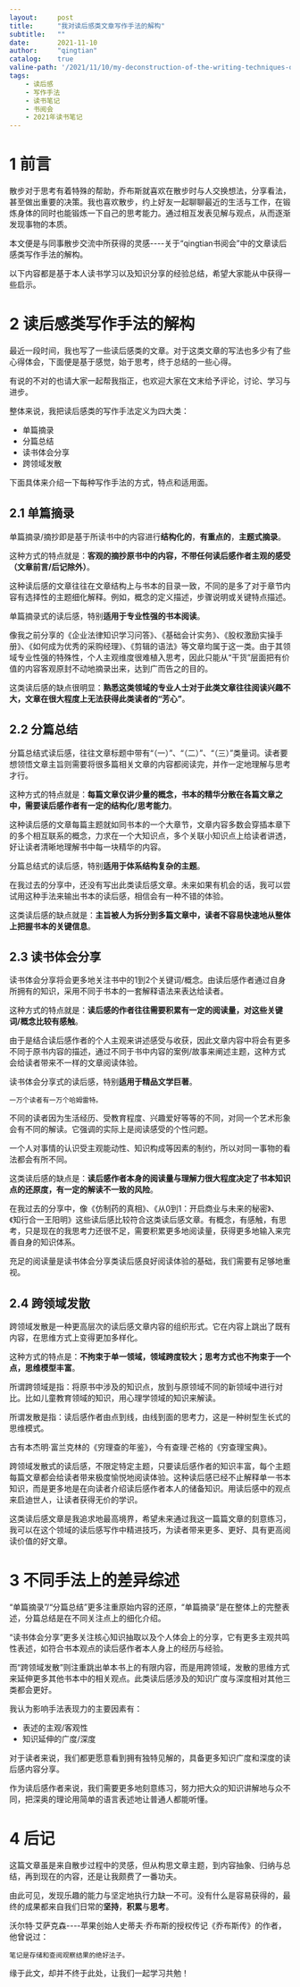 ```yaml
---
layout:     post
title:      "我对读后感类文章写作手法的解构"
subtitle:   ""
date:       2021-11-10
author:     "qingtian"
catalog:    true
valine-path: '/2021/11/10/my-deconstruction-of-the-writing-techniques-of-post-reading-articles/'
tags:
    - 读后感
    - 写作手法
    - 读书笔记
    - 书阅会
    - 2021年读书笔记
---
```


# 1 前言

散步对于思考有着特殊的帮助，乔布斯就喜欢在散步时与人交换想法，分享看法，甚至做出重要的决策。我也喜欢散步，约上好友一起聊聊最近的生活与工作，在锻炼身体的同时也能锻炼一下自己的思考能力。通过相互发表见解与观点，从而逐渐发现事物的本质。

本文便是与同事散步交流中所获得的灵感----关于“qingtian书阅会”中的文章读后感类写作手法的解构。

以下内容都是基于本人读书学习以及知识分享的经验总结，希望大家能从中获得一些启示。

# 2 读后感类写作手法的解构

最近一段时间，我也写了一些读后感类的文章。对于这类文章的写法也多少有了些心得体会，下面便是基于感觉，始于思考，终于总结的一些心得。

有说的不对的也请大家一起帮我指正，也欢迎大家在文末给予评论，讨论、学习与进步。

整体来说，我把读后感类的写作手法定义为四大类：

- 单篇摘录
- 分篇总结
- 读书体会分享
- 跨领域发散

下面具体来介绍一下每种写作手法的方式，特点和适用面。

## 2.1 单篇摘录

单篇摘录/摘抄即是基于所读书中的内容进行**结构化的**，**有重点的**，**主题式摘录**。

这种方式的特点就是：**客观的摘抄原书中的内容，不带任何读后感作者主观的感受（文章前言/后记除外）**。

这种读后感的文章往往在文章结构上与书本的目录一致，不同的是多了对于章节内容有选择性的主题细化解释。例如，概念的定义描述，步骤说明或关键特点描述。

单篇摘录式的读后感，特别**适用于专业性强的书本阅读**。

像我之前分享的《企业法律知识学习问答》、《基础会计实务》、《股权激励实操手册》、《如何成为优秀的采购经理》、《剪辑的语法》等文章均属于这一类。由于其领域专业性强的特殊性，个人主观维度很难植入思考，因此只能从“干货”层面把有价值的内容客观原封不动地摘录出来，达到广而告之的目的。

这类读后感的缺点很明显：**熟悉这类领域的专业人士对于此类文章往往阅读兴趣不大，文章在很大程度上无法获得此类读者的“芳心”**。

## 2.2 分篇总结

分篇总结式读后感，往往文章标题中带有“（一）”、“（二）”、“（三）”类量词。读者要想领悟文章主旨则需要将很多篇相关文章的内容都阅读完，并作一定地理解与思考才行。

这种方式的特点就是：**每篇文章仅讲少量的概念，书本的精华分散在各篇文章之中，需要读后感作者有一定的结构化/思考能力**。

这种读后感的文章每篇主题就如同书本的一个大章节，文章内容多数会穿插本章下的多个相互联系的概念，力求在一个大知识点，多个关联小知识点上给读者讲透，好让读者清晰地理解书中每一块精华的内容。

分篇总结式的读后感，特别**适用于体系结构复杂的主题**。

在我过去的分享中，还没有写出此类读后感文章。未来如果有机会的话，我可以尝试用这种手法来输出书本的读后感，相信会有一种不错的体验。

这类读后感的缺点就是：**主旨被人为拆分到多篇文章中，读者不容易快速地从整体上把握书本的关键信息**。

## 2.3 读书体会分享

读书体会分享将会更多地关注书中的1到2个关键词/概念。由读后感作者通过自身所拥有的知识，采用不同于书本的一套解释语法来表达给读者。

这种方式的特点就是：**读后感的作者往往需要积累有一定的阅读量，对这些关键词/概念比较有感触**。

由于是结合读后感作者的个人主观来讲述感受与收获，因此文章内容中将会有更多不同于原书内容的描述，通过不同于书中内容的案例/故事来阐述主题，这种方式会给读者带来不一样的文章阅读体验。

读书体会分享式的读后感，特别**适用于精品文学巨著**。

```
一万个读者有一万个哈姆雷特。
```

不同的读者因为生活经历、受教育程度、兴趣爱好等等的不同，对同一个艺术形象会有不同的解读。它强调的实际上是阅读感受的个性问题。

一个人对事情的认识受主观能动性、知识构成等因素的制约，所以对同一事物的看法都会有所不同。

这类读后感的缺点是：**读后感作者本身的阅读量与理解力很大程度决定了书本知识点的还原度，有一定的解读不一致的风险**。

在我过去的分享中，像《仿制药的真相》、《从0到1：开启商业与未来的秘密》、《知行合一王阳明》这些读后感比较符合这类读后感文章。有概念，有感触，有思考，只是现在的我思考力还很不足，需要积累更多地阅读量，获得更多地输入来完善自身的知识体系。

充足的阅读量是读书体会分享类读后感良好阅读体验的基础，我们需要有足够地重视。

## 2.4 跨领域发散

跨领域发散是一种更高层次的读后感文章内容的组织形式。它在内容上跳出了既有内容，在思维方式上变得更加多样化。

这种方式的特点是：**不拘束于单一领域，领域跨度较大；思考方式也不拘束于一个点，思维模型丰富**。

所谓跨领域是指：将原书中涉及的知识点，放到与原领域不同的新领域中进行对比。比如儿童教育领域的知识，用心理学领域的知识来解读。

所谓发散是指：读后感作者由点到线，由线到面的思考力，这是一种树型生长式的思维模式。

古有本杰明·富兰克林的《穷理查的年鉴》，今有查理·芒格的《穷查理宝典》。

跨领域发散式的读后感，不限定特定主题，只要读后感作者的知识丰富，每个主题每篇文章都会给读者带来极度愉悦地阅读体验。这种读后感已经不止解释单一书本知识，而是更多地是在向读者介绍读后感作者本人的储备知识。用读后感中的观点来启迪世人，让读者获得无价的学识。

这类读后感文章是我追求地最高境界，希望未来通过我这一篇篇文章的刻意练习，我可以在这个领域的读后感写作中精进技巧，为读者带来更多、更好、具有更高阅读价值的好文章。

# 3 不同手法上的差异综述

“单篇摘录”/“分篇总结”更多注重原始内容的还原，“单篇摘录”是在整体上的完整表述，分篇总结是在不同关注点上的细化介绍。

“读书体会分享”更多关注核心知识抽取以及个人体会上的分享，它有更多主观共鸣性表述，如符合书本观点的读后感作者本人身上的经历与经验。

而“跨领域发散”则注重跳出单本书上的有限内容，而是用跨领域，发散的思维方式来延伸更多其他书本中的相关观点。此类读后感涉及的知识广度与深度相对其他三类都会更好。

我认为影响手法表现力的主要因素有：

- 表述的主观/客观性
- 知识延伸的广度/深度

对于读者来说，我们都更愿意看到拥有独特见解的，具备更多知识广度和深度的读后感内容分享。

作为读后感作者来说，我们需要更多地刻意练习，努力把大众的知识讲解地与众不同，把深奥的理论用简单的语言表述地让普通人都能听懂。

# 4 后记

这篇文章虽是来自散步过程中的灵感，但从构思文章主题，到内容抽象、归纳与总结，再到现在的内容，还是让我颇费了一番功夫。

由此可见，发现乐趣的能力与坚定地执行力缺一不可。没有什么是容易获得的，最终的成果都来自我们日常的**坚持**，**积累**与**思考**。

沃尔特·艾萨克森----苹果创始人史蒂夫·乔布斯的授权传记《乔布斯传》的作者，他曾说过：

```
笔记是存储和查阅观察结果的绝好法子。 
``` 

缘于此文，却并不终于此处，让我们一起学习共勉！
